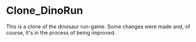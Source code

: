 # Clone_DinoRun

This is a clone of the dinosaur run-game. Some changes were made and, of course, it's in the process of being improved.

